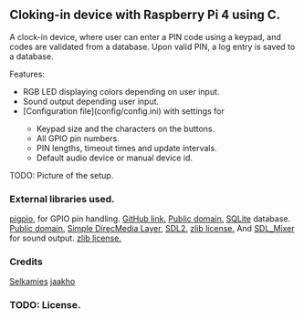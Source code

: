 ## Cloking-in device with Raspberry Pi 4 using C.

A clock-in device, where user can enter a PIN code using a keypad, and codes are validated from a database. Upon valid PIN, a log entry is saved to a database. 

Features:
<ul>
  <li>RGB LED displaying colors depending on user input.</li>
  <li>Sound output depending user input.</li>
  <li>[Configuration file](config/config.ini) with settings for</li>
    <ul>
      <li>Keypad size and the characters on the buttons.</li>
      <li>All GPIO pin numbers.</li>
      <li>PIN lengths, timeout times and update intervals.</li>
      <li>Default audio device or manual device id.</li>
    </ul>
</ul>

TODO: Picture of the setup.

### External libraries used.
[pigpio](https://abyz.me.uk/rpi/pigpio/), for GPIO pin handling. [GitHub link.](https://github.com/joan2937/pigpio) [Public domain.](https://github.com/joan2937/pigpio/blob/master/UNLICENCE)
[SQLite](https://www.sqlite.org/index.html) database. [Public domain.](https://www.sqlite.org/copyright.html)
[Simple DirecMedia Layer](https://www.libsdl.org/), [SDL2.](https://github.com/libsdl-org/SDL) [zlib license.](https://www.libsdl.org/license.php) And
[SDL_Mixer](https://github.com/libsdl-org/SDL_mixer) for sound output. [zlib license.](https://github.com/libsdl-org/SDL_mixer/blob/main/LICENSE.txt)

### Credits
[Selkamies](https://github.com/Selkamies)
[jaakho](https://github.com/jaakho)

### TODO: License.